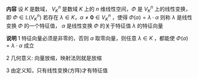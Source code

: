 **内容**
设 $K$ 是数域， $V_K^n$ 是数域 $K$ 上的 $n$ 维线性空间，$\Phi$ 是 $V_K^n$ 上的线性变换，即 $\Phi\in\mathbb{L}(V_K^n)$ 
若存在 $\lambda\in K$，$\alpha\neq\mathbf{0}\in V_K^n$ ，使得 $\Phi(\alpha)=\lambda\cdot\alpha$ 
则称 $\lambda$ 是线性变换 $\Phi$ 的一个特征值， $\alpha$ 是线性变换 $\Phi$ 的关于特征值 $\lambda$ 的特征向量

**说明**
1 特征向量必须是非零的，否则 $\alpha$ 取零向量，则任意 $\lambda\in K$ ，都能使 $\Phi(\alpha)=\lambda\cdot\alpha$ 成立

2 几何意义: 向量放缩，映射法则就是放缩

3 由定义知，只有线性变换(方阵)才有特征值
